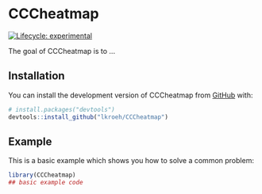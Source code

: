 
# CCCheatmap

<!-- badges: start -->
[![Lifecycle: experimental](https://img.shields.io/badge/lifecycle-experimental-orange.svg)](https://lifecycle.r-lib.org/articles/stages.html#experimental)
<!-- badges: end -->

The goal of CCCheatmap is to ...

## Installation

You can install the development version of CCCheatmap from [GitHub](https://github.com/) with:

``` r
# install.packages("devtools")
devtools::install_github("lkroeh/CCCheatmap")
```

## Example

This is a basic example which shows you how to solve a common problem:

``` r
library(CCCheatmap)
## basic example code
```

